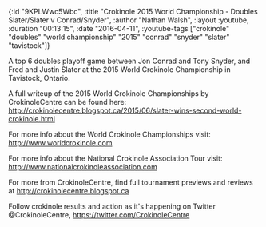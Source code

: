 {:id "9KPLWwc5Wbc",
 :title
 "Crokinole 2015 World Championship - Doubles Slater/Slater v Conrad/Snyder",
 :author "Nathan Walsh",
 :layout :youtube,
 :duration "00:13:15",
 :date "2016-04-11",
 :youtube-tags
 ["crokinole"
  "doubles"
  "world championship"
  "2015"
  "conrad"
  "snyder"
  "slater"
  "tavistock"]}


A top 6 doubles playoff game between Jon Conrad and Tony Snyder, and Fred and Justin Slater at the 2015 World Crokinole Championship in Tavistock, Ontario.

A full writeup of the 2015 World Crokinole Championships by CrokinoleCentre can be found here: http://crokinolecentre.blogspot.ca/2015/06/slater-wins-second-world-crokinole.html

For more info about the World Crokinole Championships visit: http://www.worldcrokinole.com

For more info about the National Crokinole Association Tour visit: http://www.nationalcrokinoleassociation.com

For more from CrokinoleCentre, find full tournament previews and reviews at http://crokinolecentre.blogspot.ca

Follow crokinole results and action as it's happening on Twitter @CrokinoleCentre, https://twitter.com/CrokinoleCentre
